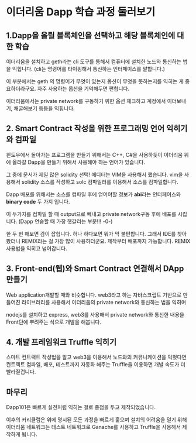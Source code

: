 # 이더리움 Dapp 학습 과정 둘러보기

## 1.Dapp을 올릴 블록체인을 선택하고 해당 블록체인에 대한 학습

이더리움을 설치하고 geth라는 cli 도구를 통해서 컴퓨터에 설치한 노드와 통신하는 법을 익힙니다. (cli는 명령어를 타이핑해서 통신하는 인터페이스를 말합니다.)

이 부분에서는 geth 의 명령어가 무엇이 있는지 옵션이 무엇을 뜻하는지를 익히는 게 중요하더라구요. 자주 사용하는 옵션을 기억해두면 편합니다.

이더리움에서는 private network를 구동하기 위한 옵션 체크하고 계정에서 이더보내기, 채굴해보기 등등을 익힙니다.

## 2. Smart Contract 작성을 위한 프로그래밍 언어 익히기와 컴파일

윈도우에서 돌아가는 프로그램을 만들기 위해서는 C++, C#을 사용하듯이 이더리움 위에 올라갈 Dapp을 만들기 위해서 사용해야 하는 언어가 있습니다. 

그 중에 문서가 제일 많은 solidity 선택! 에디터는 VIM을 사용해서 했습니다. vim을 사용해서 solidity 소스를 작성하고 solc 컴파일러를 이용해서 소스를 컴파일합니다.


Dapp 배포를 위해서는 소스를 컴파일 후에 얻어야할 정보가 **abi**라는 인터페이스와 **binary code** 두 가지 입니다. 

이 두가지를 컴파일 할 때 output으로 빼내고 private network구동 후에 배포를 시킵니다. (Dapp 연습할 때 가장 헷갈리는 부분!!! -0-)

한 두 번 해보면 감이 잡힙니다. 허나 하다보면 뭐가 막 불편합니다. 그래서 IDE를 찾아봤더니 REMIX라는 걸 가장 많이 사용하더군요. 제작부터 배포까지 가능합니다. REMIX 사용법을 익히고 넘어갑니다.

## 3. Front-end(웹)와 Smart Contract 연결해서 DApp 만들기
Web application개발할 때와 비슷합니다. web3라고 하는 자바스크립트 기반으로 만들어진 라이브러리를 사용해서 이더리움의 private network와 통신하는 법을 익히며

nodejs를 설치하고 express, web3를 사용해서 private network와 통신한 내용을 Front단에 뿌려주는 식으로 개발을 해봅니다.

## 4. 개발 프레임워크 Truffle 익히기

스마트 컨트랙트 작성법을 알고 web3을 이용해서 노드와의 커뮤니케이션을 익혔다면 컨트랙트 컴파일, 배포, 테스트까지 자동화 해주는 Truffle을 이용하면 개발 속도가 더 빨라질겁니다.

## 마무리
Dapp101은 빠르게 실전처럼 익히는 걸로 중점을 두고 제작되었습니다.

이후의 커리큘럼은 위에 명시된 모든 과정을 빠르게 훑으며 설치의 어려움을 덜기 위해 이더리움 네트워크는 테스트 네트워크로 Ganache를 사용하고 Truffle을 사용해서 제작하게 됩니다.

